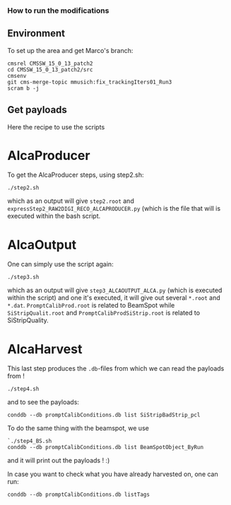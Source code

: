 ### How to run the modifications
## Environment
To set up the area and get Marco's branch:

```
cmsrel CMSSW_15_0_13_patch2
cd CMSSW_15_0_13_patch2/src
cmsenv
git cms-merge-topic mmusich:fix_trackingIters01_Run3
scram b -j 

```

## Get payloads
Here the recipe to use the scripts
# AlcaProducer
To get the AlcaProducer steps, using step2.sh:
```
./step2.sh
```
which as an output will give `step2.root` and `expressStep2_RAW2DIGI_RECO_ALCAPRODUCER.py` (which is the file that will is executed within the bash script.

# AlcaOutput
One can simply use the script again:
```
./step3.sh
```
which as an output will give `step3_ALCAOUTPUT_ALCA.py` (which is executed within the script) and one it's executed, it will give out several `*.root` and `*.dat`. `PromptCalibProd.root` is related to BeamSpot while `SiStripQualit.root` and `PromptCalibProdSiStrip.root` is related to SiStripQuality.

# AlcaHarvest
This last step produces the `.db`-files from which we can read the payloads from ! 

```
./step4.sh 
```
and to see the payloads:

```
conddb --db promptCalibConditions.db list SiStripBadStrip_pcl
```

To do the same thing with the beamspot, we use
```
`./step4_BS.sh
conddb --db promptCalibConditions.db list BeamSpotObject_ByRun
```
and it will print out the payloads ! :)

In case you want to check what you have already harvested on, one can run:
```
conddb --db promptCalibConditions.db listTags
```

